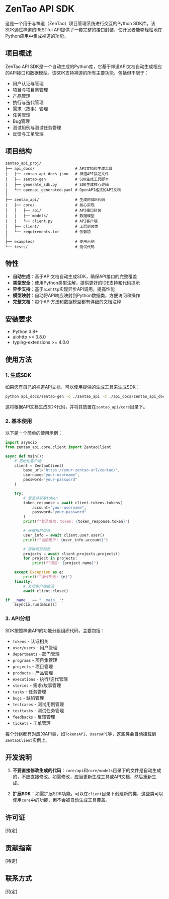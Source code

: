 # ZenTao API SDK

这是一个用于与禅道（ZenTao）项目管理系统进行交互的Python SDK库。该SDK通过禅道的RESTful API提供了一套完整的接口封装，使开发者能够轻松地在Python应用中集成禅道的功能。

## 项目概述

ZenTao API SDK是一个自动生成的Python库，它基于禅道API文档自动生成相应的API接口和数据模型。该SDK支持禅道的所有主要功能，包括但不限于：

- 用户认证与管理
- 项目与项目集管理
- 产品管理
- 执行与迭代管理
- 需求（故事）管理
- 任务管理
- Bug管理
- 测试用例与测试任务管理
- 反馈与工单管理

## 项目结构

```
zentao_api_proj/
├── api_docs/                  # API文档和生成工具
│   ├── zentao_api_docs.json   # 禅道API描述文件
│   ├── zentao-gen             # SDK生成工具脚本
│   ├── generate_sdk.py        # SDK生成核心逻辑
│   └── openapi_generated.yaml # OpenAPI格式的API文档
│
├── zentao_api/                # 生成的SDK代码
│   ├── core/                  # 核心实现
│   │   ├── api/               # API接口封装
│   │   ├── models/            # 数据模型
│   │   └── client.py          # API客户端
│   ├── client/                # 上层封装类
│   └── requirements.txt       # 依赖项
│
├── examples/                  # 使用示例
└── tests/                     # 测试代码
```

## 特性

- **自动生成**：基于API文档自动生成SDK，确保API接口的完整覆盖
- **类型安全**：使用Python类型注解，提供更好的IDE支持和代码提示
- **异步支持**：基于`aiohttp`实现异步API调用，提高性能
- **模型映射**：自动将API响应映射到Python数据类，方便访问和操作
- **完整文档**：每个API方法和数据模型都有详细的文档注释

## 安装要求

- Python 3.8+
- aiohttp >= 3.8.0
- typing-extensions >= 4.0.0

## 使用方法

### 1. 生成SDK

如果您有自己的禅道API文档，可以使用提供的生成工具来生成SDK：

```bash
python api_docs/zentao-gen -o ./zentao_api -d ./api_docs/zentao_api_docs.json
```

这将根据API文档生成SDK代码，并将其放置在`zentao_api/core`目录下。

### 2. 基本使用

以下是一个简单的使用示例：

```python
import asyncio
from zentao_api.core.client import ZentaoClient

async def main():
    # 初始化客户端
    client = ZentaoClient(
        base_url="https://your-zentao-url/zentao/",
        username="your-username",
        password="your-password"
    )

    try:
        # 登录并获取token
        token_response = await client.tokens.tokens(
            account="your-username",
            password="your-password"
        )
        print(f"登录成功，token: {token_response.token}")

        # 获取用户信息
        user_info = await client.user.user()
        print(f"当前用户: {user_info.account}")

        # 获取项目列表
        projects = await client.projects.projects()
        for project in projects:
            print(f"项目: {project.name}")

    except Exception as e:
        print(f"操作失败: {e}")
    finally:
        # 关闭客户端会话
        await client.close()

if __name__ == "__main__":
    asyncio.run(main())
```

### 3. API分组

SDK按照禅道API的功能分组组织代码，主要包括：

- `tokens` - 认证相关
- `user/users` - 用户管理
- `departments` - 部门管理
- `programs` - 项目集管理
- `projects` - 项目管理
- `products` - 产品管理
- `executions` - 执行/迭代管理
- `stories` - 需求/故事管理
- `tasks` - 任务管理
- `bugs` - 缺陷管理
- `testcases` - 测试用例管理
- `testtasks` - 测试任务管理
- `feedbacks` - 反馈管理
- `tickets` - 工单管理

每个分组都有对应的API类，如`TokensAPI`、`UsersAPI`等，这些类会自动挂载到`ZentaoClient`实例上。

## 开发说明

1. **不要直接修改生成的代码**：`core/api`和`core/models`目录下的文件是自动生成的，不应直接修改。如需修改，应当更新生成工具或API文档，然后重新生成。

2. **扩展SDK**：如需扩展SDK功能，可以在`client`目录下创建新的类，这些类可以使用`core`中的功能，但不会被自动生成工具覆盖。

## 许可证

[待定]

## 贡献指南

[待定]

## 联系方式

[待定]
